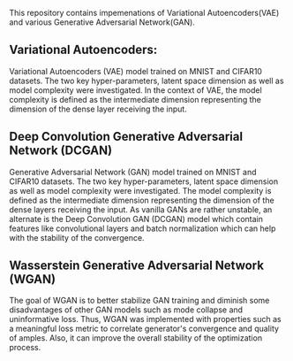 This repository contains impemenations of Variational Autoencoders(VAE) and various Generative Adversarial Network(GAN).

## Variational Autoencoders:
Variational Autoencoders (VAE) model trained on MNIST and CIFAR10 datasets. The two key hyper-parameters, latent space dimension as well as model complexity were investigated. In the context of VAE, the model complexity is defined as the intermediate dimension representing the dimension of the dense layer receiving the input.


## Deep Convolution Generative Adversarial Network (DCGAN)
Generative Adversarial Network (GAN) model trained on MNIST and CIFAR10 datasets. The two key hyper-parameters,
latent space dimension as well as model complexity were investigated. The model complexity is defined as the intermediate dimension representing the dimension of the dense layers receiving the input. As vanilla GANs are rather unstable, an alternate is the Deep Convolution GAN (DCGAN) model which contain features like convolutional layers and batch normalization which can help with the stability of the convergence.

## Wasserstein Generative Adversarial Network (WGAN)
The goal of WGAN is to better stabilize GAN training and diminish some disadvantages of other GAN models such as mode collapse and uninformative loss. Thus, WGAN was implemented with properties such as a meaningful loss metric to correlate generator's convergence and quality of amples. Also, it can improve the overall stability of the optimization process.


